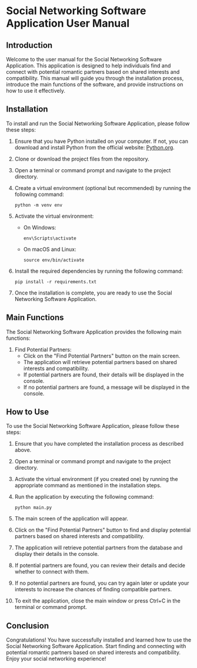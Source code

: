 # Social Networking Software Application User Manual

## Introduction
Welcome to the user manual for the Social Networking Software Application. This application is designed to help individuals find and connect with potential romantic partners based on shared interests and compatibility. This manual will guide you through the installation process, introduce the main functions of the software, and provide instructions on how to use it effectively.

## Installation
To install and run the Social Networking Software Application, please follow these steps:

1. Ensure that you have Python installed on your computer. If not, you can download and install Python from the official website: [Python.org](https://www.python.org/).

2. Clone or download the project files from the repository.

3. Open a terminal or command prompt and navigate to the project directory.

4. Create a virtual environment (optional but recommended) by running the following command:
   ```
   python -m venv env
   ```

5. Activate the virtual environment:
   - On Windows:
     ```
     env\Scripts\activate
     ```
   - On macOS and Linux:
     ```
     source env/bin/activate
     ```

6. Install the required dependencies by running the following command:
   ```
   pip install -r requirements.txt
   ```

7. Once the installation is complete, you are ready to use the Social Networking Software Application.

## Main Functions
The Social Networking Software Application provides the following main functions:

1. Find Potential Partners:
   - Click on the "Find Potential Partners" button on the main screen.
   - The application will retrieve potential partners based on shared interests and compatibility.
   - If potential partners are found, their details will be displayed in the console.
   - If no potential partners are found, a message will be displayed in the console.

## How to Use
To use the Social Networking Software Application, please follow these steps:

1. Ensure that you have completed the installation process as described above.

2. Open a terminal or command prompt and navigate to the project directory.

3. Activate the virtual environment (if you created one) by running the appropriate command as mentioned in the installation steps.

4. Run the application by executing the following command:
   ```
   python main.py
   ```

5. The main screen of the application will appear.

6. Click on the "Find Potential Partners" button to find and display potential partners based on shared interests and compatibility.

7. The application will retrieve potential partners from the database and display their details in the console.

8. If potential partners are found, you can review their details and decide whether to connect with them.

9. If no potential partners are found, you can try again later or update your interests to increase the chances of finding compatible partners.

10. To exit the application, close the main window or press Ctrl+C in the terminal or command prompt.

## Conclusion
Congratulations! You have successfully installed and learned how to use the Social Networking Software Application. Start finding and connecting with potential romantic partners based on shared interests and compatibility. Enjoy your social networking experience!